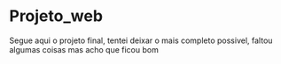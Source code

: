 # Projeto_web

Segue aqui o projeto final, tentei deixar o mais completo possivel, faltou algumas coisas mas acho que ficou bom
